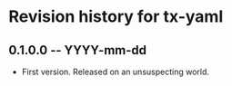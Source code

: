 # Revision history for tx-yaml

## 0.1.0.0 -- YYYY-mm-dd

* First version. Released on an unsuspecting world.
